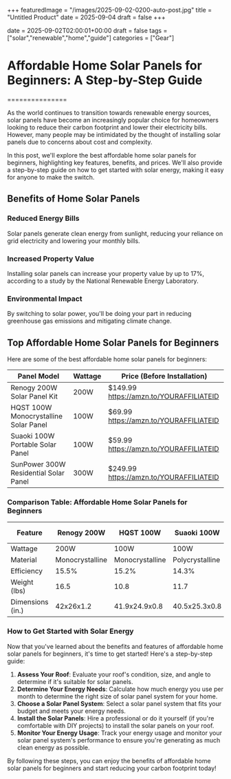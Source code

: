 +++
featuredImage = "/images/2025-09-02-0200-auto-post.jpg"
title = "Untitled Product"
date = 2025-09-04
draft = false
+++

date = 2025-09-02T02:00:01+00:00
draft = false
tags = ["solar","renewable","home","guide"]
categories = ["Gear"]
# Affordable Home Solar Panels for Beginners: A Step-by-Step Guide
===============

As the world continues to transition towards renewable energy sources, solar panels have become an increasingly popular choice for homeowners looking to reduce their carbon footprint and lower their electricity bills. However, many people may be intimidated by the thought of installing solar panels due to concerns about cost and complexity.

In this post, we'll explore the best affordable home solar panels for beginners, highlighting key features, benefits, and prices. We'll also provide a step-by-step guide on how to get started with solar energy, making it easy for anyone to make the switch.

## Benefits of Home Solar Panels

### Reduced Energy Bills
Solar panels generate clean energy from sunlight, reducing your reliance on grid electricity and lowering your monthly bills.

### Increased Property Value
Installing solar panels can increase your property value by up to 17%, according to a study by the National Renewable Energy Laboratory.

### Environmental Impact
By switching to solar power, you'll be doing your part in reducing greenhouse gas emissions and mitigating climate change.

## Top Affordable Home Solar Panels for Beginners

Here are some of the best affordable home solar panels for beginners:

| **Panel Model** | **Wattage** | **Price (Before Installation)** |
| --- | --- | --- |
| Renogy 200W Solar Panel Kit | 200W | $149.99 https://amzn.to/YOURAFFILIATEID |
| HQST 100W Monocrystalline Solar Panel | 100W | $69.99 https://amzn.to/YOURAFFILIATEID |
| Suaoki 100W Portable Solar Panel | 100W | $59.99 https://amzn.to/YOURAFFILIATEID |
| SunPower 300W Residential Solar Panel | 300W | $249.99 https://amzn.to/YOURAFFILIATEID |

### Comparison Table: Affordable Home Solar Panels for Beginners

| **Feature** | **Renogy 200W** | **HQST 100W** | **Suaoki 100W** | **SunPower 300W** |
| --- | --- | --- | --- | --- |
| Wattage | 200W | 100W | 100W | 300W |
| Material | Monocrystalline | Monocrystalline | Polycrystalline | Monocrystalline |
| Efficiency | 15.5% | 15.2% | 14.3% | 22.6% |
| Weight (lbs) | 16.5 | 10.8 | 11.7 | 39.4 |
| Dimensions (in.) | 42x26x1.2 | 41.9x24.9x0.8 | 40.5x25.3x0.8 | 47.6x27.8x1.6 |

### How to Get Started with Solar Energy

Now that you've learned about the benefits and features of affordable home solar panels for beginners, it's time to get started! Here's a step-by-step guide:

1. **Assess Your Roof**: Evaluate your roof's condition, size, and angle to determine if it's suitable for solar panels.
2. **Determine Your Energy Needs**: Calculate how much energy you use per month to determine the right size of solar panel system for your home.
3. **Choose a Solar Panel System**: Select a solar panel system that fits your budget and meets your energy needs.
4. **Install the Solar Panels**: Hire a professional or do it yourself (if you're comfortable with DIY projects) to install the solar panels on your roof.
5. **Monitor Your Energy Usage**: Track your energy usage and monitor your solar panel system's performance to ensure you're generating as much clean energy as possible.

By following these steps, you can enjoy the benefits of affordable home solar panels for beginners and start reducing your carbon footprint today!
